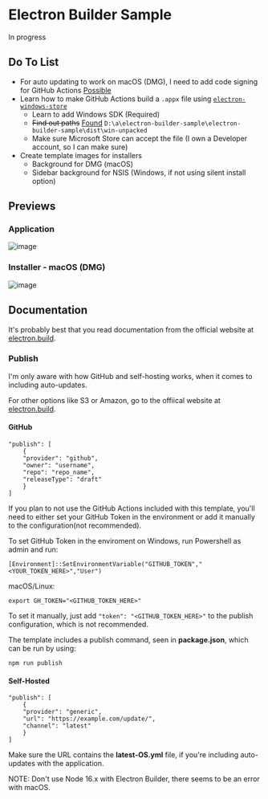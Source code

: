 # Electron Builder Sample
In progress

## Do To List
 - For auto updating to work on macOS (DMG), I need to add code signing for GitHub Actions [Possible](https://localazy.com/blog/how-to-automatically-sign-macos-apps-using-github-actions)
 - Learn how to make GitHub Actions build a `.appx` file using [`electron-windows-store`](https://github.com/felixrieseberg/electron-windows-store)
   - Learn to add Windows SDK (Required)
   - ~~Find out paths~~ [Found](https://i.imgur.com/Yy9UMqD.png) `D:\a\electron-builder-sample\electron-builder-sample\dist\win-unpacked`
   - Make sure Microsoft Store can accept the file (I own a Developer account, so I can make sure)
 - Create template images for installers
   - Background for DMG (macOS)
   - Sidebar background for NSIS (Windows, if not using silent install option)

## Previews
### Application
![image](https://i.imgur.com/qYUhs04.png)

### Installer - macOS (DMG)
![image](https://i.imgur.com/t1oQFgd.png)

## Documentation
It's probably best that you read documentation from the official website at [electron.build](https://www.electron.build/).

### Publish
I'm only aware with how GitHub and self-hosting works, when it comes to including auto-updates.

For other options like S3 or Amazon, go to the offiical website at [electron.build](https://www.electron.build/).

#### GitHub
```
"publish": [
    {
    "provider": "github",
    "owner": "username",
    "repo": "repo_name",
    "releaseType": "draft"
    }
]
```

If you plan to not use the GitHub Actions included with this template, you'll need to either set your GitHub Token in the environment or add it manually to the configuration(not recommended).

To set GitHub Token in the enviroment on Windows, run Powershell as admin and run:
```
[Environment]::SetEnvironmentVariable("GITHUB_TOKEN","<YOUR_TOKEN_HERE>","User")
```

macOS/Linux:
```
export GH_TOKEN="<GITHUB_TOKEN_HERE>"
```

To set it manually, just add `"token": "<GITHUB_TOKEN_HERE>"` to the publish configuration, which is not recommended.

The template includes a publish command, seen in __package.json__, which can be run by using:
```
npm run publish
```

#### Self-Hosted
```
"publish": [
    {
    "provider": "generic",
    "url": "https://example.com/update/",
    "channel": "latest"
    }
]
```

Make sure the URL contains the __latest-OS.yml__ file, if you're including auto-updates with the application.

NOTE: Don't use Node 16.x with Electron Builder, there seems to be an error with macOS. 
